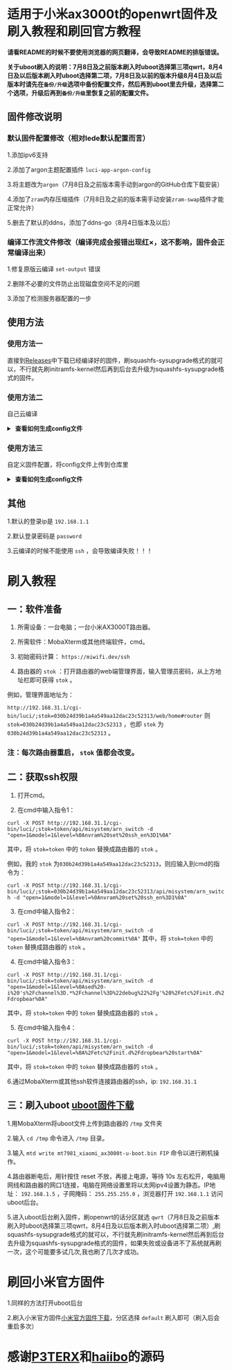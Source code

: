 # 适用于小米ax3000t的openwrt固件及刷入教程和刷回官方教程

**请看README的时候不要使用浏览器的网页翻译，会导致README的排版错误。**

**关于uboot刷入的说明：7月8日及之前版本刷入时uboot选择第三项qwrt，8月4日及以后版本刷入时uboot选择第二项，7月8日及以前的版本升级8月4日及以后版本时请先在`备份/升级`选项中备份配置文件，然后再到uboot里去升级，选择第二个选项，升级后再到`备份/升级`里恢复之前的配置文件。**

## 固件修改说明

### 默认固件配置修改（相对lede默认配置而言）

1.添加ipv6支持

2.添加了argon主题配置插件 `luci-app-argon-config`

3.将主题改为`argon`（7月8日及之前版本需手动到argon的GitHub仓库下载安装）

4.添加了`zram`内存压缩插件（7月8日及之前的版本需手动安装`zram-swap`插件才能正常允许）

5.删去了默认的ddns，添加了ddns-go（8月4日版本及以后）

### 编译工作流文件修改（编译完成会报错出现红×，这不影响，固件会正常编译出来）

1.修复原版云编译 `set-output` 错误

2.删除不必要的文件防止出现磁盘空间不足的问题

3.添加了检测服务器配置的一步

## 使用方法

### 使用方法一

直接到[Releases](https://github.com/zc360/Xiaomi-ax3000t-openwrt/releases)中下载已经编译好的固件，刷squashfs-sysupgrade格式的就可以，不行就先刷initramfs-kernel然后再到后台去升级为squashfs-sysupgrade格式的固件。

### 使用方法二

自己云编译
<details>
<summary><b>&nbsp;查看如何生成config文件</b></summary>

1：先fork这个仓库

2：到自己fork的仓库后的点击 `Actions`

3：点击 `Build OpenWrt` 下的 `Run workflow` 即可开始编译

4：等待编译完成后再次进入 `Actions` 点击刚刚完成的一次编译

5：点击编译完成的固件即可下载
</details>

### 使用方法三

自定义固件配置，将config文件上传到仓库里
<details>
<summary><b>&nbsp;查看如何生成config文件</b></summary>

1. 首先装好 Linux 系统，推荐 Debian 11 或 Ubuntu LTS

2. 安装编译依赖环境

   ```bash
   sudo apt update -y
   sudo apt full-upgrade -y
   sudo apt install -y ack antlr3 asciidoc autoconf automake autopoint binutils bison build-essential \
   bzip2 ccache cmake cpio curl device-tree-compiler fastjar flex gawk gettext gcc-multilib g++-multilib \
   git gperf haveged help2man intltool libc6-dev-i386 libelf-dev libglib2.0-dev libgmp3-dev libltdl-dev \
   libmpc-dev libmpfr-dev libncurses5-dev libncursesw5-dev libreadline-dev libssl-dev libtool lrzsz \
   mkisofs msmtp nano ninja-build p7zip p7zip-full patch pkgconf python2.7 python3 python3-pyelftools \
   libpython3-dev qemu-utils rsync scons squashfs-tools subversion swig texinfo uglifyjs upx-ucl unzip \
   vim wget xmlto xxd zlib1g-dev
   ```

3. 下载源代码，更新 feeds 并安装到本地

   ```bash
   git clone https://github.com/coolsnowwolf/lede
   cd lede
   ./scripts/feeds update -a
   ./scripts/feeds install -a
   ```

4. 复制 diy-script.sh 文件内所有内容到命令行，添加自定义插件和自定义设置

5. 命令行输入 `make menuconfig` 选择配置，选好配置后导出差异部分到 seed.config 文件

   ```bash
   make defconfig
   ./scripts/diffconfig.sh > seed.config
   ```

7. 命令行输入 `cat seed.config` 查看这个文件，也可以用文本编辑器打开

8. 复制 seed.config 文件内所有内容到 configs 目录对应文件中覆盖就可以了

   **如果看不懂编译界面可以参考 YouTube 视频：[软路由固件 OpenWrt 编译界面设置](https://www.youtube.com/watch?v=jEE_J6-4E3Y&list=WL&index=7)**
</details>


## 其他

1.默认的登录ip是 `192.168.1.1`

2.默认登录密码是 `password`

3.云编译的时候不能使用 `ssh` ，会导致编译失败！！！


# 刷入教程

## 一：软件准备

1. 所需设备：一台电脑；一台小米AX3000T路由器。

2. 所需软件：MobaXterm或其他终端软件，cmd。

3. 初始密码计算： `https://miwifi.dev/ssh`

4. 路由器的 `stok` ：打开路由器的web端管理界面，输入管理员密码，从上方地址栏即可获得 `stok` 。

例如，管理界面地址为：

`http://192.168.31.1/cgi-bin/luci/;stok=030b24d39b1a4a549aa12dac23c52313/web/home#router`
    则 `stok=030b24d39b1a4a549aa12dac23c52313` ，也即 `stok` 为 `030b24d39b1a4a549aa12dac23c52313` 。

### 注：每次路由器重启， `stok` 值都会改变。


## 二：获取ssh权限

1. 打开cmd。

2. 在cmd中输入指令1：

`curl -X POST http://192.168.31.1/cgi-bin/luci/;stok=token/api/misystem/arn_switch -d "open=1&model=1&level=%0Anvram%20set%20ssh_en%3D1%0A"`

其中，将 `stok=token` 中的 `token` 替换成路由器的 `stok` 。

例如，我的 `stok` 为`030b24d39b1a4a549aa12dac23c52313`，则应输入到cmd的指令为：

`curl -X POST http://192.168.31.1/cgi-bin/luci/;stok=030b24d39b1a4a549aa12dac23c52313/api/misystem/arn_switch -d "open=1&model=1&level=%0Anvram%20set%20ssh_en%3D1%0A"`

3. 在cmd中输入指令2：

`curl -X POST http://192.168.31.1/cgi-bin/luci/;stok=token/api/misystem/arn_switch -d "open=1&model=1&level=%0Anvram%20commit%0A"`
    其中，将 `stok=token` 中的 `token` 替换成路由器的 `stok` 。

4. 在cmd中输入指令3：

`curl -X POST http://192.168.31.1/cgi-bin/luci/;stok=token/api/misystem/arn_switch -d "open=1&model=1&level=%0Ased%20-i%20's%2Fchannel%3D.*%2Fchannel%3D%22debug%22%2Fg'%20%2Fetc%2Finit.d%2Fdropbear%0A"`

其中，将 `stok=token` 中的 `token` 替换成路由器的 `stok` 。

5. 在cmd中输入指令4：

`curl -X POST http://192.168.31.1/cgi-bin/luci/;stok=token/api/misystem/arn_switch -d "open=1&model=1&level=%0A%2Fetc%2Finit.d%2Fdropbear%20start%0A"`

其中，将 `stok=token` 中的 `token` 替换成路由器的 `stok` 。

6.通过MobaXterm或其他ssh软件连接路由器的ssh，ip: `192.168.31.1`


## 三：刷入uboot [uboot固件下载](https://wwk.lanzouo.com/isDQD24feyxi)

1.用MobaXterm将uboot文件上传到路由器的 `/tmp` 文件夹

2.输入 `cd /tmp` 命令进入 `/tmp` 目录。

3.输入 `mtd write mt7981_xiaomi_ax3000t-u-boot.bin FIP` 命令以进行刷机操作。

4.路由器断电后，用针按住 reset 不放，再接上电源，等待 10s 左右松开，电脑用网线和路由器的网口1连接，电脑在网络设置里将以太网ipv4设置为静态。IP地址： `192.168.1.5` ，子网掩码： 
 `255.255.255.0` ，浏览器打开 `192.168.1.1` 访问uboot后台。

5.进入uboot后台刷入固件，刷openwrt的话分区就选 `qwrt`（7月8日及之前版本刷入时uboot选择第三项qwrt，8月4日及以后版本刷入时uboot选择第二项）,刷squashfs-sysupgrade格式的就可以，不行就先刷initramfs-kernel然后再到后台去升级为squashfs-sysupgrade格式的固件，如果失败或设备进不了系统就再刷一次，这个可能要多试几次,我也刷了几次才成功。


# 刷回小米官方固件

1.同样的方法打开uboot后台

2.刷入小米官方固件[小米官方固件下载](https://wwk.lanzouo.com/i8ctn24fdqsj)，分区选择 `default` 刷入即可（刷入后会重启多次）

# 感谢[P3TERX](https://github.com/P3TERX/Actions-OpenWrt)和[haiibo](https://github.com/haiibo/OpenWrt)的源码



